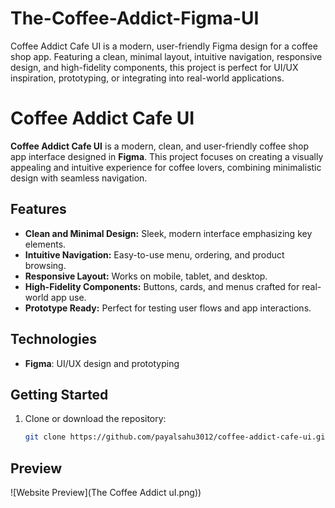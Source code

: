 # The-Coffee-Addict-Figma-UI
Coffee Addict Cafe UI is a modern, user-friendly Figma design for a coffee shop app. Featuring a clean, minimal layout, intuitive navigation, responsive design, and high-fidelity components, this project is perfect for UI/UX inspiration, prototyping, or integrating into real-world applications.

# Coffee Addict Cafe UI

**Coffee Addict Cafe UI** is a modern, clean, and user-friendly coffee shop app interface designed in **Figma**. This project focuses on creating a visually appealing and intuitive experience for coffee lovers, combining minimalistic design with seamless navigation.

## Features

- **Clean and Minimal Design:** Sleek, modern interface emphasizing key elements.  
- **Intuitive Navigation:** Easy-to-use menu, ordering, and product browsing.  
- **Responsive Layout:** Works on mobile, tablet, and desktop.  
- **High-Fidelity Components:** Buttons, cards, and menus crafted for real-world app use.  
- **Prototype Ready:** Perfect for testing user flows and app interactions.  

## Technologies

- **Figma**: UI/UX design and prototyping  

## Getting Started

1. Clone or download the repository:  
   ```bash
   git clone https://github.com/payalsahu3012/coffee-addict-cafe-ui.git

## Preview

 ![Website Preview](The Coffee Addict uI.png))
